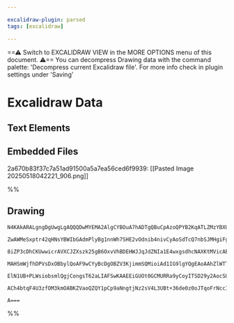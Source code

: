 ```yaml
---

excalidraw-plugin: parsed
tags: [excalidraw]

---
```

==⚠  Switch to EXCALIDRAW VIEW in the MORE OPTIONS menu of this document. ⚠== You can decompress Drawing data with the command palette: 'Decompress current Excalidraw file'. For more info check in plugin settings under 'Saving'


# Excalidraw Data

## Text Elements
## Embedded Files
2a670b83f37c7a51ad91500a5a7ea56ced6f9939: [[Pasted Image 20250518042221_906.png]]

%%
## Drawing
```compressed-json
N4KAkARALgngDgUwgLgAQQQDwMYEMA2AlgCYBOuA7hADTgQBuCpAzoQPYB2KqATLZMzYBXUtiRoIACyhQ4zZAHoFAc0JRJQgEYA6bGwC2CgF7N6hbEcK4OCtptbErHALRY8RMpWdx8Q1TdIEfARcZgRmBShcZQUebQBGAAYEmjoghH0EDihmbgBtcDBQMBKIEm4IAFUAEQA2TUxlAA5mABkABQBrCgAtNgQe6oBOTQoAZlSSyFhECsJ9aKR+Usxu

ZwAWMeSxptr42qHNsYBWIbGAdmPlyBg1nnWh7SHE2vOdnib4nivCyAoSdTcQ7nbSJMHgiFg+LXKQIQjKaTcdavGHWZTBbiJGHMKCkNidBAAYTY+DYpAquOszDguEC2UmpU0uGwnWUeKEHGIxNJ5IklI41NpWSgDMgADNCPh8ABlWAYiSCDyiiA4vEEgDqAMk3D4vxVuPxCFlMHl6EV5Rh7IRHHCuTQ0L1bBp2DUt3tYJhbOEcAAksQ7ag8gBdGFi

8iZP3cDhCKUwwicrAVXCJZXszk25gB6OxvVhBDEHWJJqJdZNIa1E4wxgsdhcNAXKtMVicABynDE3Hi8XOQx4z3WiTGceY1XSUHz3DFBDCMM0wk5AFFgplslmY/gYUI4MRcOOC/bzutLvtDvExr2YUQOJ0o+vL2wWRO0FP8DPc1EoEIAxBEJz48plQlYJIwkHhcFeRJNCaMYxQubBzlwY54lwYghniY4wUQ3BzhCY5ajEYhajFIYziGZVmHccRA1+

MAHSmWjfhDPVsDxOBbylQoAF9wCYyBcDgOBZV3KjimmSQMioiAd1IG9lgYQgEAoAAhZlWTTLkSTJCoAGIxT0/SGQgbARDpKAfXHfRZTVIlNN5dBtPiBBHMcwzjNIUzzIyFSWS9DkNJ5ClyAFGlTNckzhU8/QADFJRlOVJPNAs5LcjyLKsw1NWIQE0F1UoUoitKDQJY1TRVEkLUKIzwuySKACVhGtW1O2S6qzIsgB5Z1XU7D1KvymqLKizgoCi3B9

ElN1UB+PLWsiobsmlQgjCongsT62aLIAFSwKAAEEiGUOt0GCMURRa9yCoyITSD29y2AocSUPYjd1ougaMgXTldruh6Qn3dBaTxKhztSjJvqBzb4Ek9TDIovEpQADSBBtKrhkl8AATSRJomm0Vaxi+abICMNgDG4UTIHoAghCo+IuJBy79HqvyM2/GG5LZEhFuWwsOdILnxzYtAiYgTniAAWTYYgEE+3BNGCf6XzfUoxe5LS0ApiAlJJf6IFIZQmQ

ACh4btqF4U3zfOM3kmOABKZVaoQZQY1pCp9aNngtjNz2sV4L3UBt+36de0z0oJTqoFrNcc1KMMxoQR2E35jgAI1vUsjlhXuFxGmYWwIghdQHOEBhDh4+z0hc8dIQoCvKji+D0o7AAKwQbAcmlMu4El6XZflp9UCVkvKuZSPGE20n8HJvUZgS9J29rZVjJxAxIdmNBsxeqYIFJR9FenYft7DAxpXnyPOEnA/L1CPaF/Hyfnq48BOP4CAgPCcnuM4o

A===
```
%%